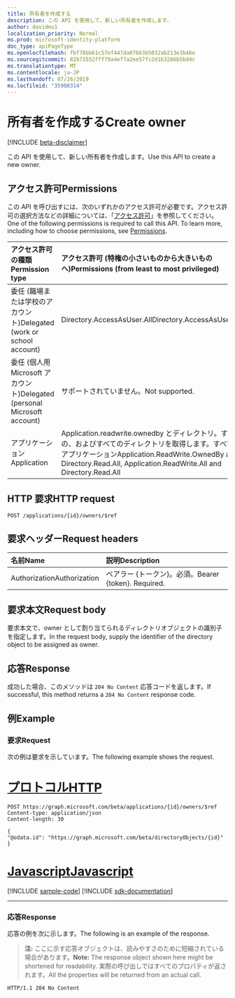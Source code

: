 ```yaml
---
title: 所有者を作成する
description: この API を使用して、新しい所有者を作成します。
author: davidmu1
localization_priority: Normal
ms.prod: microsoft-identity-platform
doc_type: apiPageType
ms.openlocfilehash: fbf78bb61c57ef447da07663b5032ab213e3b46e
ms.sourcegitcommit: 82b73552fff79a4ef7a2ee57fc2d1b3286b5bd4c
ms.translationtype: MT
ms.contentlocale: ja-JP
ms.lasthandoff: 07/26/2019
ms.locfileid: "35908314"
---
```

# <a name="create-owner"></a><span data-ttu-id="ae5b5-103">所有者を作成する</span><span class="sxs-lookup"><span data-stu-id="ae5b5-103">Create owner</span></span>

[!INCLUDE [beta-disclaimer](../../includes/beta-disclaimer.md)]

<span data-ttu-id="ae5b5-104">この API を使用して、新しい所有者を作成します。</span><span class="sxs-lookup"><span data-stu-id="ae5b5-104">Use this API to create a new owner.</span></span>

## <a name="permissions"></a><span data-ttu-id="ae5b5-105">アクセス許可</span><span class="sxs-lookup"><span data-stu-id="ae5b5-105">Permissions</span></span>
<span data-ttu-id="ae5b5-p101">この API を呼び出すには、次のいずれかのアクセス許可が必要です。アクセス許可の選択方法などの詳細については、「[アクセス許可](/graph/permissions-reference)」を参照してください。</span><span class="sxs-lookup"><span data-stu-id="ae5b5-p101">One of the following permissions is required to call this API. To learn more, including how to choose permissions, see [Permissions](/graph/permissions-reference).</span></span>

|<span data-ttu-id="ae5b5-108">アクセス許可の種類</span><span class="sxs-lookup"><span data-stu-id="ae5b5-108">Permission type</span></span>      | <span data-ttu-id="ae5b5-109">アクセス許可 (特権の小さいものから大きいものへ)</span><span class="sxs-lookup"><span data-stu-id="ae5b5-109">Permissions (from least to most privileged)</span></span>              |
|:--------------------|:---------------------------------------------------------|
|<span data-ttu-id="ae5b5-110">委任 (職場または学校のアカウント)</span><span class="sxs-lookup"><span data-stu-id="ae5b5-110">Delegated (work or school account)</span></span> |  <span data-ttu-id="ae5b5-111">Directory.AccessAsUser.All</span><span class="sxs-lookup"><span data-stu-id="ae5b5-111">Directory.AccessAsUser.All</span></span>    |
|<span data-ttu-id="ae5b5-112">委任 (個人用 Microsoft アカウント)</span><span class="sxs-lookup"><span data-stu-id="ae5b5-112">Delegated (personal Microsoft account)</span></span> | <span data-ttu-id="ae5b5-113">サポートされていません。</span><span class="sxs-lookup"><span data-stu-id="ae5b5-113">Not supported.</span></span>    |
|<span data-ttu-id="ae5b5-114">アプリケーション</span><span class="sxs-lookup"><span data-stu-id="ae5b5-114">Application</span></span> | <span data-ttu-id="ae5b5-115">Application.readwrite.ownedby とディレクトリ。すべての、およびすべてのディレクトリを取得します。すべてのアプリケーション</span><span class="sxs-lookup"><span data-stu-id="ae5b5-115">Application.ReadWrite.OwnedBy and Directory.Read.All, Application.ReadWrite.All and Directory.Read.All</span></span> |

## <a name="http-request"></a><span data-ttu-id="ae5b5-116">HTTP 要求</span><span class="sxs-lookup"><span data-stu-id="ae5b5-116">HTTP request</span></span>
<!-- { "blockType": "ignored" } -->
```http
POST /applications/{id}/owners/$ref

```
## <a name="request-headers"></a><span data-ttu-id="ae5b5-117">要求ヘッダー</span><span class="sxs-lookup"><span data-stu-id="ae5b5-117">Request headers</span></span>
| <span data-ttu-id="ae5b5-118">名前</span><span class="sxs-lookup"><span data-stu-id="ae5b5-118">Name</span></span> | <span data-ttu-id="ae5b5-119">説明</span><span class="sxs-lookup"><span data-stu-id="ae5b5-119">Description</span></span>|
|:---- |:---------- |
| <span data-ttu-id="ae5b5-120">Authorization</span><span class="sxs-lookup"><span data-stu-id="ae5b5-120">Authorization</span></span> | <span data-ttu-id="ae5b5-p102">ベアラー {トークン}。必須。</span><span class="sxs-lookup"><span data-stu-id="ae5b5-p102">Bearer {token}. Required.</span></span>  |

## <a name="request-body"></a><span data-ttu-id="ae5b5-123">要求本文</span><span class="sxs-lookup"><span data-stu-id="ae5b5-123">Request body</span></span>
<span data-ttu-id="ae5b5-124">要求本文で、owner として割り当てられるディレクトリオブジェクトの識別子を指定します。</span><span class="sxs-lookup"><span data-stu-id="ae5b5-124">In the request body, supply the identifier of the directory object to be assigned as owner.</span></span>

## <a name="response"></a><span data-ttu-id="ae5b5-125">応答</span><span class="sxs-lookup"><span data-stu-id="ae5b5-125">Response</span></span>

<span data-ttu-id="ae5b5-126">成功した場合、このメソッドは `204 No Content` 応答コードを返します。</span><span class="sxs-lookup"><span data-stu-id="ae5b5-126">If successful, this method returns a `204 No Content` response code.</span></span>

## <a name="example"></a><span data-ttu-id="ae5b5-127">例</span><span class="sxs-lookup"><span data-stu-id="ae5b5-127">Example</span></span>
### <a name="request"></a><span data-ttu-id="ae5b5-128">要求</span><span class="sxs-lookup"><span data-stu-id="ae5b5-128">Request</span></span>
<span data-ttu-id="ae5b5-129">次の例は要求を示しています。</span><span class="sxs-lookup"><span data-stu-id="ae5b5-129">The following example shows the request.</span></span>

# <a name="httptabhttp"></a>[<span data-ttu-id="ae5b5-130">プロトコル</span><span class="sxs-lookup"><span data-stu-id="ae5b5-130">HTTP</span></span>](#tab/http)
<!-- {
  "blockType": "request",
  "name": "create_directoryobject_from_application"
}-->
```http
POST https://graph.microsoft.com/beta/applications/{id}/owners/$ref
Content-type: application/json
Content-length: 30

{
"@odata.id": "https://graph.microsoft.com/beta/directoryObjects/{id}"
}

```
# <a name="javascripttabjavascript"></a>[<span data-ttu-id="ae5b5-131">Javascript</span><span class="sxs-lookup"><span data-stu-id="ae5b5-131">Javascript</span></span>](#tab/javascript)
[!INCLUDE [sample-code](../includes/snippets/javascript/create-directoryobject-from-application-javascript-snippets.md)]
[!INCLUDE [sdk-documentation](../includes/snippets/snippets-sdk-documentation-link.md)]

---

### <a name="response"></a><span data-ttu-id="ae5b5-132">応答</span><span class="sxs-lookup"><span data-stu-id="ae5b5-132">Response</span></span>

<span data-ttu-id="ae5b5-133">応答の例を次に示します。</span><span class="sxs-lookup"><span data-stu-id="ae5b5-133">The following is an example of the response.</span></span>

><span data-ttu-id="ae5b5-134">**注:** ここに示す応答オブジェクトは、読みやすさのために短縮されている場合があります。</span><span class="sxs-lookup"><span data-stu-id="ae5b5-134">**Note:** The response object shown here might be shortened for readability.</span></span> <span data-ttu-id="ae5b5-135">実際の呼び出しではすべてのプロパティが返されます。</span><span class="sxs-lookup"><span data-stu-id="ae5b5-135">All the properties will be returned from an actual call.</span></span>

<!-- {
  "blockType": "response",
  "truncated": true,
  "@odata.type": "microsoft.graph.directoryObject"
} -->
```http
HTTP/1.1 204 No Content
```

<!-- uuid: 8fcb5dbc-d5aa-4681-8e31-b001d5168d79
2015-10-25 14:57:30 UTC -->
<!--
{
  "type": "#page.annotation",
  "description": "Create owner",
  "keywords": "",
  "section": "documentation",
  "tocPath": "",
  "suppressions": [
  ]
}
-->
